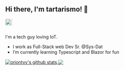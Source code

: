 ## Hi there, I'm tartarismo! 👋

<a href="https://twitter.com/tartarismo">
  <img align="left" alt="twitter" width="21px" src="https://raw.githubusercontent.com/anuraghazra/anuraghazra/master/assets/twitter.svg" />
</a>

<br />
<br />

I'm a tech guy loving IoT.

- I work as Full-Stack web Dev Sr. @Sys-Dat
- I’m currently learning Typescript and Blazor for fun



<a href="https://github.com/oriontvv">
  <img align="center" src="https://github-readme-stats.anuraghazra1.vercel.app/api?username=tartarismo&show_icons=true&include_all_commits=true&theme=material-palenight" alt="oriontvv's github stats" />
</a>
<a href="https://github.com/oriontvv">
  <img align="center" src="https://github-readme-stats.vercel.app/api/top-langs/?username=tartarismo&layout=compact&theme=material-palenight" />
</a>

<!--
**tartarismo/tartarismo** is a ✨ _special_ ✨ repository because its `README.md` (this file) appears on your GitHub profile.

Here are some ideas to get you started:

- 🔭 I’m currently working on ...
- 🌱 I’m currently learning ...
- 👯 I’m looking to collaborate on ...
- 🤔 I’m looking for help with ...
- 💬 Ask me about ...
- 📫 How to reach me: ...
- 😄 Pronouns: ...
- ⚡ Fun fact: ...
-->
